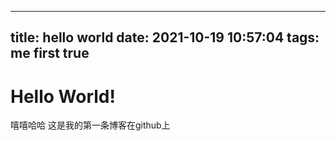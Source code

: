 <!--
 * @Date: 2021-10-19 10:57:04
 * @LastEditors: LIULIJING
 * @LastEditTime: 2021-10-19 13:53:26
-->
---
title: hello world
date: 2021-10-19 10:57:04
tags: me first true
---

# Hello World!

嘻嘻哈哈
这是我的第一条博客在github上